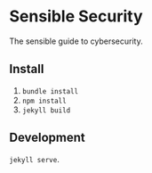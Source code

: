 # Sensible Security

The sensible guide to cybersecurity.

## Install

1. `bundle install`
2. `npm install`
3. `jekyll build`

## Development

`jekyll serve`.